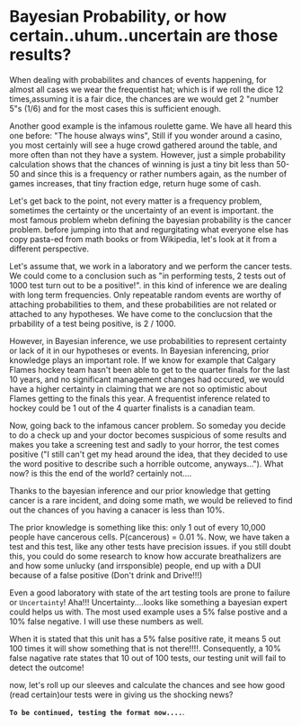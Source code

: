 # Bayesian Probability, or how certain..uhum..uncertain are those results?


When dealing with probabilites and chances of events happening, for almost all cases we wear the frequentist hat; which is if we roll the dice 12 times,assuming it is a fair dice, the chances are we would get 2 "number 5"s (1/6) and for the most cases this is sufficient enough. 

Another good example is the infamous roulette game. We have all heard this one before: "The house always wins", Still if you wonder around a casino, you most certainly will see a huge crowd gathered around the table, and more often than not they have a system. However, just a simple probability calculation shows that the chances of winning is just a tiny bit less than 50-50 and since this is a frequency or rather numbers again, as the number of games increases, that tiny fraction edge, return huge some of cash.

Let's get back to the point, not every matter is a frequency problem, sometimes the certainty or the uncertainty of an event is important. the most famous problem whebn defining the bayesian probability is the cancer problem. before jumping into that and regurgitating what everyone else has copy pasta-ed from math books or from Wikipedia, let's look at it from a different perspective.

Let's assume that, we work in a laboratory and we perform the cancer tests. We could come to a conclusion such as "in performing tests, 2 tests out of 1000 test turn out to be a positive!". in this kind of inference we are dealing with long term frequencies. Only repeatable random events are worthy of attaching probabilities to them, and these probabilities are not related or attached to any hypotheses. We have come to the conclucsion that the prbability of a test being positive, is 2 / 1000.

However, in Bayesian inference, we use probabilities to represent certainty or lack of it in our hypotheses or events. In Bayesian inferencing, prior knowledge plays an important role. If we know for example that Calgary Flames hockey team hasn't been able to get to the quarter finals for the last 10 years, and no significant management changes had occured, we would have a higher certainty in claiming that we are not so optimistic about Flames getting to the finals this year. A frequentist inference related to hockey could be 1 out of the 4 quarter finalists is a canadian team.

Now, going back to the infamous cancer problem. So someday you decide to do a check up and your doctor becomes suspicious of some results and makes you take a screening test and sadly to your horror, the test comes positive ("I still can't get my head around the idea, that they decided to use the word positive to describe such a horrible outcome, anyways..."). What now? is this the end of the world? certainly not....

Thanks to the bayesian inference and our prior knowledge that getting cancer is a rare incident, and doing some math, we would be relieved to find out the chances of you having a canacer is less than 10%.

The prior knowledge is something like this: only 1 out of every 10,000 people have cancerous cells. P(cancerous) =  0.01 %. Now, we have taken a test and this test, like any other tests have precision issues. if you still doubt this, you could do some research to know how accurate breathalizers are and how some unlucky (and irrsponsible) people, end up with a DUI because of a false positive (Don't drink and Drive!!!)

Even a good laboratory with state of the art testing tools are prone to failure or ``Uncertainty``! Aha!!! Uncertainty....looks like something a bayesian expert could helps us with. The most used example uses a 5% false postive and a 10% false negative. I will use these numbers as well.

When it is stated that this unit has a 5% false positive rate, it means 5 out 100 times it will show something that is not there!!!!. Consequently, a 10% false nagative rate states that 10 out of 100 tests, our testing unit will fail to detect the outcome!

now, let's roll up our sleeves and calculate the chances and see how good (read certain)our tests were in giving us the shocking news?


**```To be continued, testing the format now....```**.
